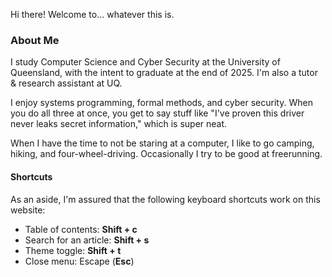 Hi there! Welcome to… whatever this is.

### About Me

I study Computer Science and Cyber Security at the University of Queensland, with the intent to graduate at the end of 2025. I'm also a tutor & research assistant at UQ.

I enjoy systems programming, formal methods, and cyber security. When you do all three at once, you get to say stuff like "I've proven this driver never leaks secret information," which is super neat.

When I have the time to not be staring at a computer, I like to go camping, hiking, and four-wheel-driving. Occasionally I try to be good at freerunning.

#### Shortcuts

As an aside, I'm assured that the following keyboard shortcuts work on this website:
- Table of contents: **Shift + c**
- Search for an article: **Shift + s**
- Theme toggle: **Shift + t**
- Close menu: Escape (**Esc**)
